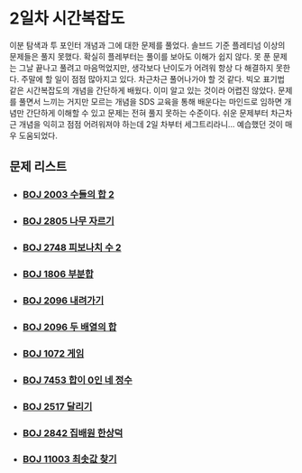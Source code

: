 # 2일차 시간복잡도

이분 탐색과 투 포인터 개념과 그에 대한 문제를 풀었다. 솔브드 기준 플레티넘 이상의 문제들은 풀지 못했다. 확실히 플레부터는 풀이를 보아도 이해가 쉽지 않다. 못 푼 문제는 그날 끝나고 풀려고 마음먹었지만, 생각보다 난이도가 어려워 항상 다 해결하지 못한다. 주말에 할 일이 점점 많아지고 있다. 차근차근 풀어나가야 할 것 같다. 빅오 표기법 같은 시간복잡도의 개념을 간단하게 배웠다. 이미 알고 있는 것이라 어렵진 않았다. 문제를 풀면서 느끼는 거지만 모르는 개념을 SDS 교육을 통해 배운다는 마인드로 임하면 개념만 간단하게 이해할 수 있고 문제는 전혀 풀지 못하는 수준이다. 쉬운 문제부터 차근차근 개념을 익히고 점점 어려워져야 하는데 2일 차부터 세그트리라니... 예습했던 것이 매우 도움되었다.



## 문제 리스트

- ### [BOJ 2003 수들의 합 2](https://github.com/jungtaeyong/alstudy2/blob/ty/SDS/SDS%20알고리즘%20특강/baekjoon%202003%20수들의%20합%202.cpp)

- ### [BOJ 2805 나무 자르기](https://github.com/jungtaeyong/alstudy2/blob/ty/SDS/SDS%20알고리즘%20특강/baekjoon%202805%20나무%20자르기.md)

- ### [BOJ 2748 피보나치 수 2](https://github.com/jungtaeyong/alstudy2/blob/ty/SDS/SDS%20알고리즘%20특강/baekjoon%202748%20피보나치%20수%202.cpp)

- ### [BOJ 1806 부분합](https://github.com/jungtaeyong/alstudy2/blob/ty/SDS/SDS%20알고리즘%20특강/baekjoon%201806%20부분합.md)

- ### [BOJ 2096 내려가기](https://github.com/jungtaeyong/alstudy2/blob/ty/SDS/SDS%20알고리즘%20특강/baekjoon%202096%20내려가기.md)

- ### [BOJ 2096 두  배열의 합](https://github.com/jungtaeyong/alstudy2/blob/ty/SDS/SDS%20알고리즘%20특강/baekjoon%202143%20두%20배열의%20합.md)

- ### [BOJ 1072 게임](https://github.com/jungtaeyong/alstudy2/blob/ty/SDS/SDS%20알고리즘%20특강/baekjoon%201072%20게임.md)

- ### [BOJ 7453 합이 0인 네 정수](https://github.com/jungtaeyong/alstudy2/blob/ty/SDS/SDS%20알고리즘%20특강/baekjoon%207453%20합이%200인%20네%20정수.md)

- ### [BOJ 2517 달리기](https://github.com/jungtaeyong/alstudy2/blob/ty/SDS/SDS%20알고리즘%20특강/baekjoon%202517%20달리기.cpp)

- ### [BOJ 2842 집배원 한상덕](https://github.com/jungtaeyong/alstudy2/blob/ty/SDS/SDS%20알고리즘%20특강/baekjoon%202842%20집배원%20한상덕.cpp)
- ### [BOJ 11003 최솟값 찾기](https://github.com/jungtaeyong/alstudy2/blob/ty/SDS/SDS%20알고리즘%20특강/baekjoon%2011003%20최솟값%20.cpp)
